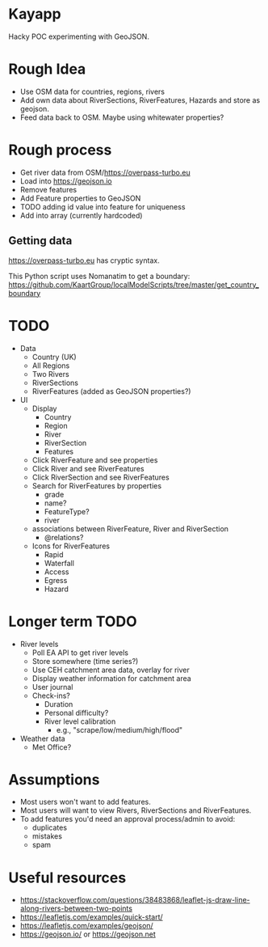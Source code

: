 # Kayapp

Hacky POC experimenting with GeoJSON.

# Rough Idea

- Use OSM data for countries, regions, rivers
- Add own data about RiverSections, RiverFeatures, Hazards and store as geojson.
- Feed data back to OSM. Maybe using whitewater properties?

# Rough process

- Get river data from OSM/https://overpass-turbo.eu
- Load into https://geojson.io
- Remove features
- Add Feature properties to GeoJSON
- TODO adding id value into feature for uniqueness
- Add into array (currently hardcoded)

## Getting data

https://overpass-turbo.eu has cryptic syntax.

This Python script uses Nomanatim to get a boundary: https://github.com/KaartGroup/localModelScripts/tree/master/get_country_boundary

# TODO

- Data
    - Country (UK)
    - All Regions
    - Two Rivers
    - RiverSections
    - RiverFeatures (added as GeoJSON properties?)
- UI
    - Display
        - Country
        - Region
        - River
        - RiverSection
        - Features
    - Click RiverFeature and see properties
    - Click River and see RiverFeatures
    - Click RiverSection and see RiverFeatures
    - Search for RiverFeatures by properties
        - grade
        - name?
        - FeatureType?
        - river
     - associations between RiverFeature, River and RiverSection
        - @relations?
    - Icons for RiverFeatures
        - Rapid
        - Waterfall
        - Access
        - Egress
        - Hazard

# Longer term TODO

- River levels
    - Poll EA API to get river levels
    - Store somewhere (time series?)
    - Use CEH catchment area data, overlay for river
    - Display weather information for catchment area
    - User journal
    - Check-ins?
        - Duration
        - Personal difficulty?
        - River level calibration
            - e.g., "scrape/low/medium/high/flood"
- Weather data
    - Met Office?

# Assumptions

- Most users won't want to add features.
- Most users will want to view Rivers, RiverSections and RiverFeatures.
- To add features you'd need an approval process/admin to avoid:
    - duplicates
    - mistakes
    - spam

# Useful resources

- https://stackoverflow.com/questions/38483868/leaflet-js-draw-line-along-rivers-between-two-points
- https://leafletjs.com/examples/quick-start/
- https://leafletjs.com/examples/geojson/
- https://geojson.io/ or https://geojson.net
